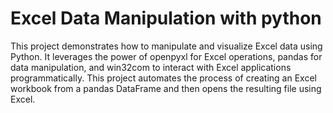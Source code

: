 # Excel Data Manipulation with python
 This project demonstrates how to manipulate and visualize Excel data using Python. It leverages the power of openpyxl for Excel operations, pandas for data manipulation, and win32com to interact with Excel applications programmatically. This project automates the process of creating an Excel workbook from a pandas DataFrame and then opens the resulting file using Excel.
